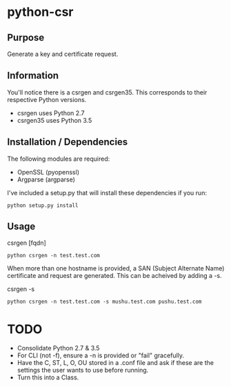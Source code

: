 # python-csr
## Purpose
Generate a key and certificate request.

## Information
You'll notice there is a csrgen and csrgen35. This corresponds to their respective Python versions.
- csrgen uses Python 2.7
- csrgen35 uses Python 3.5

## Installation / Dependencies
The following modules are required:
- OpenSSL (pyopenssl)
- Argparse (argparse)

I've included a setup.py that will install these dependencies if you run:
```
python setup.py install
```

## Usage
csrgen [fqdn]

```
python csrgen -n test.test.com
```

When more than one hostname is provided, a SAN (Subject Alternate Name)
certificate and request are generated.  This can be acheived by adding a -s.

csrgen <hostname> -s <san0> <san1>

```
python csrgen -n test.test.com -s mushu.test.com pushu.test.com
```

# TODO
- Consolidate Python 2.7 & 3.5
- For CLI (not -f), ensure a -n is provided or "fail" gracefully.
- Have the C, ST, L, O, OU stored in a .conf file and ask if
   these are the settings the user wants to use before running.
- Turn this into a Class.
